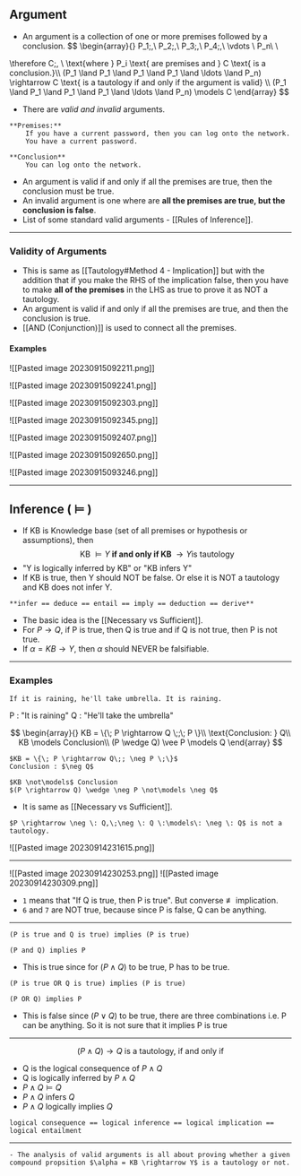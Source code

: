 ## Argument
- An argument is a collection of one or more premises followed by a conclusion.
$$
\begin{array}{}
P_1\;,\\
P_2\;,\\
P_3\;,\\
P_4\;,\\
\vdots \\
P_n\\ \\

\therefore C\;,
\\
\text{where } P_i \text{ are premises and } C \text{ is a conclusion.}\\\\
(P_1 \land P_1 \land P_1 \land P_1 \land \ldots \land P_n) \rightarrow C \text{ is a tautology if and only if the argument is valid} \\\\
(P_1 \land P_1 \land P_1 \land P_1 \land \ldots \land P_n) \models C
\end{array}
$$

- There are *valid and invalid* arguments. 
```ad-example
**Premises:**
	If you have a current password, then you can log onto the network.
	You have a current password.

**Conclusion**
	You can log onto the network.
```
- An argument is valid if and only if all the premises are true, then the conclusion must be true.
- An invalid argument is one where are **all the premises are true, but the conclusion is false**.
- List of some standard valid arguments - [[Rules of Inference]].

---
### Validity of Arguments

- This is same as [[Tautology#Method 4 - Implication]] but with the addition that if you make the RHS of the implication false, then you have to make **all of the premises** in the LHS as true to prove it as NOT a tautology.
- An argument is valid if and only if all the premises are true, and then the conclusion is true.
- [[AND (Conjunction)]] is used to connect all the premises.

#### Examples

![[Pasted image 20230915092211.png]]

![[Pasted image 20230915092241.png]]

![[Pasted image 20230915092303.png]]

![[Pasted image 20230915092345.png]]

![[Pasted image 20230915092407.png]]

![[Pasted image 20230915092650.png]]

![[Pasted image 20230915093246.png]]



---
## Inference ( $\models$ )
- If $\text{ KB }$ is Knowledge base (set of all premises or hypothesis or assumptions), then
$$\text{KB } \models Y \textbf{ if and only if KB }\rightarrow Y \text{is tautology }$$
- "Y is logically inferred by KB" or "KB infers Y"
- If KB is true, then Y should NOT be false. Or else it is NOT a tautology and KB does not infer Y.

```ad-tip
**infer == deduce == entail == imply == deduction == derive**
```

- The basic idea is the [[Necessary vs Sufficient]]. 
- For $P \rightarrow Q$, if P is true, then Q is true and if Q is not true, then P is not true.
- If $\alpha = KB \rightarrow Y$, then $\alpha$ should NEVER be falsifiable. 

---
### Examples

```ad-example
If it is raining, he'll take umbrella. It is raining.
```
P : "It is raining"
Q : "He'll take the umbrella"

$$
\begin{array}{}
KB = \{\; P \rightarrow Q \;;\; P \}\\
\text{Conclusion: } Q\\
KB \models Conclusion\\
(P \wedge Q) \vee P \models Q
\end{array}
$$
```ad-caution
$KB = \{\; P \rightarrow Q\;; \neg P \;\}$
Conclusion : $\neg Q$

$KB \not\models$ Conclusion
$(P \rightarrow Q) \wedge \neg P \not\models \neg Q$
```

- It is same as [[Necessary vs Sufficient]].

```ad-example
$P \rightarrow \neg \: Q,\;\neg \: Q \:\models\: \neg \: Q$ is not a tautology.
```

![[Pasted image 20230914231615.png]]

---
![[Pasted image 20230914230253.png]]
![[Pasted image 20230914230309.png]]

- `1` means that "If Q is true, then P is true". But converse $\not\equiv$ implication.
- `6` and `7` are NOT true, because since P is false, Q can be anything.

---
```ad-example
(P is true and Q is true) implies (P is true)

(P and Q) implies P
```
- This is true since for ($P \wedge Q$) to be true, P has to be true.

```ad-example
(P is true OR Q is true) implies (P is true)

(P OR Q) implies P
```
- This is false since ($P \vee Q$) to be true, there are three combinations i.e. P can be anything. So it is not sure that it implies P is true

----
$$
(P \wedge Q)\rightarrow Q \text{ is a tautology, if and only if} 
$$
- Q is the logical consequence of $P \land Q$ 
- Q is logically inferred by $P \land Q$
- $P \land Q \models Q$
- $P \land Q$ infers $Q$
- $P \land Q$ logically implies $Q$

```ad-tip
logical consequence == logical inference == logical implication == logical entailment
```

---


```ad-summary
- The analysis of valid arguments is all about proving whether a given compound propsition $\alpha = KB \rightarrow Y$ is a tautology or not.
```
